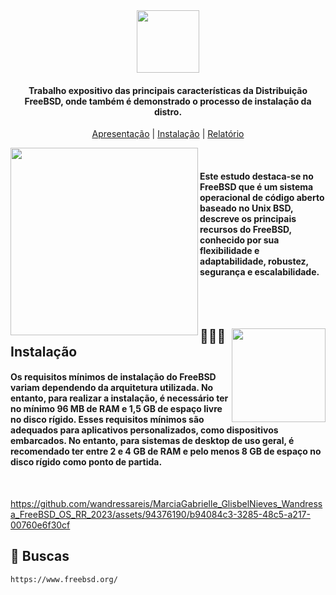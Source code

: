 <div align="center">
   <img src= "https://user-images.githubusercontent.com/94376190/230129990-71a2933a-c49e-4117-97ca-30a3271d2a4e.png" width = "100px"/>
   <h4 align=""> Trabalho expositivo das principais características da Distribuição FreeBSD, onde também é demonstrado o processo de instalação da distro.</h4>

   [Apresentação](./Apresenta%C3%A7%C3%A3o/apresentacao.pdf) | [Instalação](./Tutorial%20de%20Instala%C3%A7%C3%A3o/tutorial-de-instalacao.mp4) | [Relatório](./Relat%C3%B3rio/Relatorio_FreeBSD_sbc_Marcia_Glisbel_Wandressa.pdf)
</div>
   <img src="https://github.com/wandressareis/MarciaGabrielle_GlisbelNieves_Wandressa_FreeBSD_OS_RR_2023/assets/94376190/1d463b6e-e500-4f5b-aba8-5ac17d9f9253" align="left" width="300">
<br> 
<div> 
   <h4 align="left"> Este estudo destaca-se no FreeBSD que é um sistema operacional de código aberto baseado no Unix BSD, descreve os principais recursos do FreeBSD, conhecido por sua flexibilidade e adaptabilidade, robustez, segurança e escalabilidade. </h4>
</div>
<br>
<br>

<div>
   <img src="https://github.com/wandressareis/MarciaGabrielle_GlisbelNieves_Wandressa_FreeBSD_OS_RR_2023/assets/94376190/625e7258-53b9-4c17-a601-46770894b4ca"  width="150" align="right">
   <h2> 👩🏻‍💻 Instalação </h2> 
   <h4 align="left"> Os requisitos mínimos de instalação do FreeBSD variam dependendo da arquitetura utilizada. No entanto, para realizar a instalação, é necessário ter no mínimo 96 MB de RAM e 1,5 GB de espaço livre no disco rígido. Esses requisitos mínimos são adequados para aplicativos personalizados, como dispositivos embarcados. No entanto, para sistemas de desktop de uso geral, é recomendado ter entre 2 e 4 GB de RAM e pelo menos 8 GB de espaço no disco rígido como ponto de partida. </h4>
</div>
<br>

https://github.com/wandressareis/MarciaGabrielle_GlisbelNieves_Wandressa_FreeBSD_OS_RR_2023/assets/94376190/b94084c3-3285-48c5-a217-00760e6f30cf

## 🔎 Buscas
``` bash 
https://www.freebsd.org/
```
